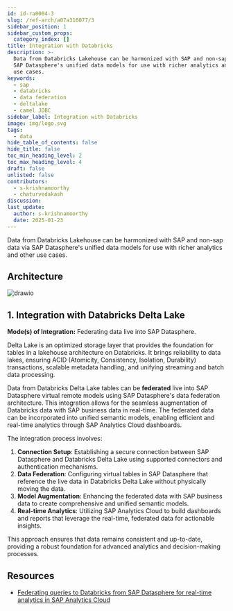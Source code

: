 ```yaml
---
id: id-ra0004-3
slug: /ref-arch/a07a316077/3
sidebar_position: 1
sidebar_custom_props:
  category_index: []
title: Integration with Databricks
description: >-
  Data from Databricks Lakehouse can be harmonized with SAP and non-sap data via
  SAP Datasphere's unified data models for use with richer analytics and other
  use cases.
keywords:
  - sap
  - databricks
  - data federation
  - deltalake
  - camel JDBC
sidebar_label: Integration with Databricks
image: img/logo.svg
tags:
  - data
hide_table_of_contents: false
hide_title: false
toc_min_heading_level: 2
toc_max_heading_level: 4
draft: false
unlisted: false
contributors:
  - s-krishnamoorthy
  - chaturvedakash
discussion: 
last_update:
  author: s-krishnamoorthy
  date: 2025-01-23
---
```


Data from Databricks Lakehouse can be harmonized with SAP and non-sap data via SAP Datasphere's unified data models for use with richer analytics and other use cases.

## Architecture

![drawio](drawio/databricks-data-integration.drawio)

## 1. Integration with Databricks Delta Lake

**Mode(s) of Integration:** Federating data live into SAP Datasphere.

Delta Lake is an optimized storage layer that provides the foundation for tables in a lakehouse architecture on Databricks. It brings reliability to data lakes, ensuring ACID (Atomicity, Consistency, Isolation, Durability) transactions, scalable metadata handling, and unifying streaming and batch data processing.

Data from Databricks Delta Lake tables can be **federated** live into SAP Datasphere virtual remote models using SAP Datasphere's data federation architecture. This integration allows for the seamless augmentation of Databricks data with SAP business data in real-time. The federated data can be incorporated into unified semantic models, enabling efficient and real-time analytics through SAP Analytics Cloud dashboards.

The integration process involves:

1. **Connection Setup**: Establishing a secure connection between SAP Datasphere and Databricks Delta Lake using supported connectors and authentication mechanisms.
2. **Data Federation**: Configuring virtual tables in SAP Datasphere that reference the live data in Databricks Delta Lake without physically moving the data.
3. **Model Augmentation**: Enhancing the federated data with SAP business data to create comprehensive and unified semantic models.
4. **Real-time Analytics**: Utilizing SAP Analytics Cloud to build dashboards and reports that leverage the real-time, federated data for actionable insights.

This approach ensures that data remains consistent and up-to-date, providing a robust foundation for advanced analytics and decision-making processes.


## Resources

- [Federating queries to Databricks from SAP Datasphere for real-time analytics in SAP Analytics Cloud](https://community.sap.com/t5/technology-blogs-by-sap/federating-queries-to-databricks-from-sap-datasphere-for-real-time/ba-p/13564838)